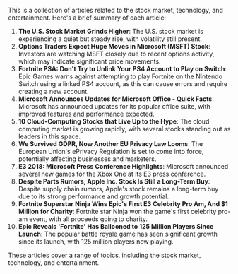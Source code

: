 This is a collection of articles related to the stock market, technology, and entertainment. Here's a brief summary of each article:

1. **The U.S. Stock Market Grinds Higher**: The U.S. stock market is experiencing a quiet but steady rise, with volatility still present.
2. **Options Traders Expect Huge Moves in Microsoft (MSFT) Stock**: Investors are watching MSFT closely due to recent options activity, which may indicate significant price movements.
3. **Fortnite PSA: Don't Try to Unlink Your PS4 Account to Play on Switch**: Epic Games warns against attempting to play Fortnite on the Nintendo Switch using a linked PS4 account, as this can cause errors and require creating a new account.
4. **Microsoft Announces Updates for Microsoft Office - Quick Facts**: Microsoft has announced updates for its popular office suite, with improved features and performance expected.
5. **10 Cloud-Computing Stocks that Live Up to the Hype**: The cloud computing market is growing rapidly, with several stocks standing out as leaders in this space.
6. **We Survived GDPR, Now Another EU Privacy Law Looms**: The European Union's ePrivacy Regulation is set to come into force, potentially affecting businesses and marketers.
7. **E3 2018: Microsoft Press Conference Highlights**: Microsoft announced several new games for the Xbox One at its E3 press conference.
8. **Despite Parts Rumors, Apple Inc. Stock Is Still a Long-Term Buy**: Despite supply chain rumors, Apple's stock remains a long-term buy due to its strong performance and growth potential.
9. **Fortnite Superstar Ninja Wins Epic's First E3 Celebrity Pro Am, And $1 Million for Charity**: Fortnite star Ninja won the game's first celebrity pro-am event, with all proceeds going to charity.
10. **Epic Reveals 'Fortnite' Has Ballooned to 125 Million Players Since Launch**: The popular battle royale game has seen significant growth since its launch, with 125 million players now playing.

These articles cover a range of topics, including the stock market, technology, and entertainment.